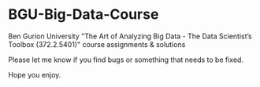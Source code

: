 # BGU-Big-Data-Course

Ben Gurion University "The Art of Analyzing Big Data - The Data Scientist’s Toolbox (372.2.5401)" course assignments & solutions

Please let me know if you find bugs or something that needs to be fixed.

Hope you enjoy.
